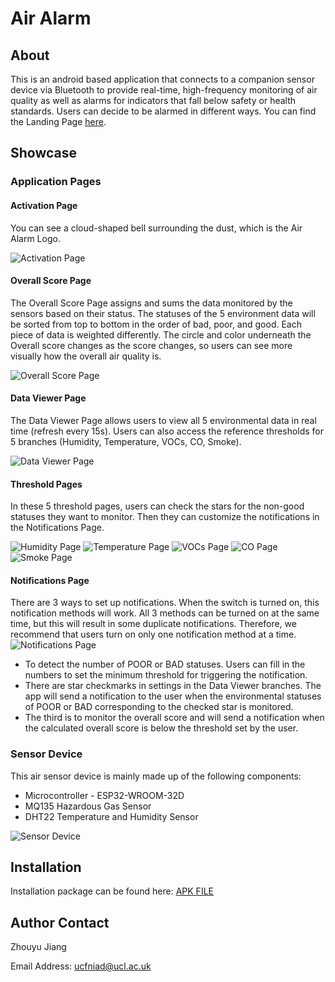 # Air Alarm

## About
This is an android based application that connects to a companion sensor device via Bluetooth to provide real-time, high-frequency monitoring of air quality as well as alarms for indicators that fall below safety or health standards. Users can decide to be alarmed in different ways. You can find the Landing Page [here](https://github.com/Hypersaki/casa0015-mobile-assessment/blob/main/AirAlarmLandingPage/landingpage.html).

## Showcase

### Application Pages

#### Activation Page

You can see a cloud-shaped bell surrounding the dust, which is the Air Alarm Logo.

![Activation Page](https://github.com/Hypersaki/casa0015-mobile-assessment/raw/main/DemoScreenshots/activation.jpg)

#### Overall Score Page

The Overall Score Page assigns and sums the data monitored by the sensors based on their status. 
The statuses of the 5 environment data will be sorted from top to bottom in the order of bad, poor, and good.
Each piece of data is weighted differently. The circle and color underneath the Overall score changes as the score changes, so users can see more visually how the overall air quality is.

![Overall Score Page](https://github.com/Hypersaki/casa0015-mobile-assessment/raw/main/DemoScreenshots/overall_score.jpg)

#### Data Viewer Page
The Data Viewer Page allows users to view all 5 environmental data in real time (refresh every 15s).
Users can also access the reference thresholds for 5 branches (Humidity, Temperature, VOCs, CO, Smoke).

![Data Viewer Page](https://github.com/Hypersaki/casa0015-mobile-assessment/raw/main/DemoScreenshots/dataviewer.jpg)

#### Threshold Pages

In these 5 threshold pages,
users can check the stars for the non-good statuses they want to monitor.
Then they can customize the notifications in the Notifications Page.

![Humidity Page](https://github.com/Hypersaki/casa0015-mobile-assessment/raw/main/DemoScreenshots/thrhumidity.jpg)
![Temperature Page](https://github.com/Hypersaki/casa0015-mobile-assessment/raw/main/DemoScreenshots/thrtemperature.jpg)
![VOCs Page](https://github.com/Hypersaki/casa0015-mobile-assessment/raw/main/DemoScreenshots/thrvocs.jpg)
![CO Page](https://github.com/Hypersaki/casa0015-mobile-assessment/raw/main/DemoScreenshots/thrco.jpg)
![Smoke Page](https://github.com/Hypersaki/casa0015-mobile-assessment/raw/main/DemoScreenshots/thrsmoke.jpg)

#### Notifications Page
There are 3 ways to set up notifications. When the switch is turned on, this notification methods will work. All 3 methods can be turned on at the same time, but this will result in some duplicate notifications. Therefore, we recommend that users turn on only one notification method at a time.
![Notifications Page](https://github.com/Hypersaki/casa0015-mobile-assessment/raw/main/DemoScreenshots/notification.jpg)

* To detect the number of POOR or BAD statuses. Users can fill in the numbers to set the minimum threshold for triggering the notification.
* There are star checkmarks in settings in the Data Viewer branches. The app will send a notification to the user when the environmental statuses of POOR or BAD corresponding to the checked star is monitored.
* The third is to monitor the overall score and will send a notification when the calculated overall score is below the threshold set by the user.

### Sensor Device
This air sensor device is mainly made up of the following components:
* Microcontroller - ESP32-WROOM-32D
* MQ135 Hazardous Gas Sensor
* DHT22 Temperature and Humidity Sensor

![Sensor Device](https://github.com/Hypersaki/casa0015-mobile-assessment/blob/main/AirAlarmLandingPage/mobility.jpg)

## Installation

Installation package can be found here: [APK FILE](https://github.com/Hypersaki/casa0015-mobile-assessment/releases/download/v1.2.43/AirAlarm.apk)

## Author Contact
Zhouyu Jiang

Email Address: ucfniad@ucl.ac.uk
